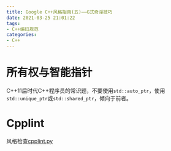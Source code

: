 ```yaml
---
title: Google C++风格指南(五)——G式奇淫技巧
date: 2021-03-25 21:01:22
tags:
- C++编码规范
categories:
- C++
---
```


# 所有权与智能指针
C++11后时代C++程序员的常识题，不要使用`std::auto_ptr`，使用`std::unique_ptr`或`std::shared_ptr`，倾向于前者。

# Cpplint
风格检查[cpplint.py](https://github.com/google/styleguide/blob/gh-pages/cpplint/cpplint.py)